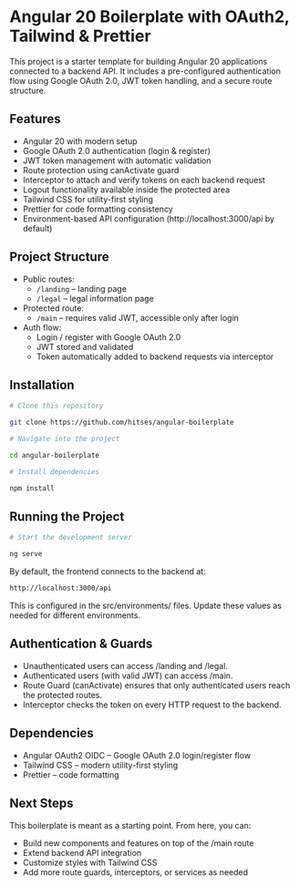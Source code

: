 # Angular 20 Boilerplate with OAuth2, Tailwind & Prettier

This project is a starter template for building Angular 20 applications connected to a backend API.
It includes a pre-configured authentication flow using Google OAuth 2.0, JWT token handling, and a secure route structure.

## Features

- Angular 20 with modern setup
- Google OAuth 2.0 authentication (login & register)
- JWT token management with automatic validation
- Route protection using canActivate guard
- Interceptor to attach and verify tokens on each backend request
- Logout functionality available inside the protected area
- Tailwind CSS for utility-first styling
- Prettier for code formatting consistency
- Environment-based API configuration (http://localhost:3000/api by default)

## Project Structure

- Public routes:
  - `/landing` – landing page
  - `/legal` – legal information page
- Protected route:
  - `/main` – requires valid JWT, accessible only after login
- Auth flow:
  - Login / register with Google OAuth 2.0
  - JWT stored and validated
  - Token automatically added to backend requests via interceptor

## Installation

```bash
# Clone this repository

git clone https://github.com/hitses/angular-boilerplate

# Navigate into the project

cd angular-boilerplate

# Install dependencies

npm install
```

## Running the Project

```bash
# Start the development server

ng serve
```

By default, the frontend connects to the backend at:

```bash
http://localhost:3000/api
```

This is configured in the src/environments/ files.
Update these values as needed for different environments.

## Authentication & Guards

- Unauthenticated users can access /landing and /legal.
- Authenticated users (with valid JWT) can access /main.
- Route Guard (canActivate) ensures that only authenticated users reach the protected routes.
- Interceptor checks the token on every HTTP request to the backend.

## Dependencies

- Angular OAuth2 OIDC – Google OAuth 2.0 login/register flow
- Tailwind CSS – modern utility-first styling
- Prettier – code formatting

## Next Steps

This boilerplate is meant as a starting point. From here, you can:

- Build new components and features on top of the /main route
- Extend backend API integration
- Customize styles with Tailwind CSS
- Add more route guards, interceptors, or services as needed
